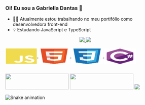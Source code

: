 ### Oi! Eu sou a Gabriella Dantas 👋


- 👩‍💻 Atualmente estou trabalhando no meu portifólio como desenvolvedora front-end
- 💡 Estudando JavaScript e TypeScript

<div align="center">
  <a href="https://github.com/gabriellaxdantas">
  <img height="150em" src="https://github-readme-stats.vercel.app/api?username=gabriellaxdantas&show_icons=true&theme=tokyonight&include_all_commits=true&count_private=true"/>
  <img height="150em" src="https://github-readme-stats.vercel.app/api/top-langs/?username=gabriellaxdantas&layout=compact&langs_count=7&theme=tokyonight"/>
</div>
  
  <div style="display: inline_block"><br>
  <img align="center" alt="Rafa-Js" height="50" width="100" src="https://raw.githubusercontent.com/devicons/devicon/master/icons/javascript/javascript-plain.svg">
  <img align="center" alt="Rafa-HTML" height="50" width="100" src="https://raw.githubusercontent.com/devicons/devicon/master/icons/html5/html5-original.svg">
  <img align="center" alt="Rafa-CSS" height="50" width="100" src="https://raw.githubusercontent.com/devicons/devicon/master/icons/css3/css3-original.svg">
  <img align="center" alt="Rafa-Csharp" height="50" width="100" src="https://raw.githubusercontent.com/devicons/devicon/master/icons/csharp/csharp-original.svg">
</div>

  ##

  <div> 
  <a href="https://instagram.com/gabriellafandim" target="_blank"><img width="200" height="50" src="https://img.shields.io/badge/-Instagram-%23E4405F?style=for-the-badge&logo=instagram&logoColor=white" target="_blank"></a>
  <a col-md-4 href = "mailto:gabriellaxdantas@gmail.com"><img width="200" height="50" src="https://img.shields.io/badge/-Gmail-%23333?style=for-the-badge&logo=gmail&logoColor=white" target="_blank"></a>
  <a href="https://www.linkedin.com/in/gabrielladantasfandim/" target="_blank"><img width="200"  src="https://img.shields.io/badge/-LinkedIn-%230077B5?style=for-the-badge&logo=linkedin&logoColor=white" target="_blank"></a> 
    </div>
 
  ![Snake animation](https://github.com/gabriellaxdantas/gabriellaxdantas/blob/output/github-contribution-grid-snake.svg)
 



